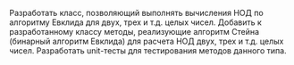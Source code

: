 <p>Разработать класс, позволяющий выполнять вычисления НОД по алгоритму Евклида для двух, трех и т.д. целых чисел. Добавить к разработанному классу методы, реализующие алгоритм Стейна (бинарный алгоритм Евклида) для расчета НОД двух, трех и т.д. целых чисел. Разработать unit-тесты для тестирования методов данного типа.</p>
